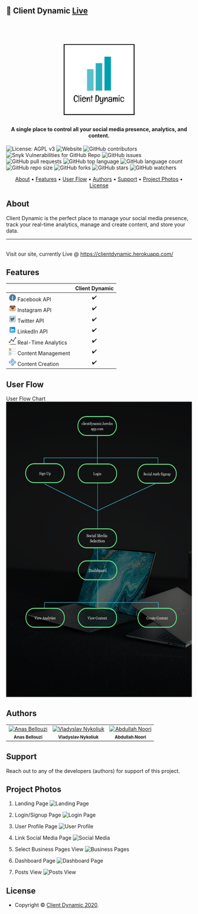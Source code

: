 ## 🚀 Client Dynamic [Live](https://clientdynamic.herokuapp.com/)

<h1 align="center">
  <br>
  <a href="https://clientdynamic.herokuapp.com/"><img src="assets/images/logop.png" alt="logo" width="200" height="200"></a>
</h1>

<h4 align="center">A single place to control all your social media presence, analytics, and content.</h4>

<p align="center">

![License: AGPL v3](https://img.shields.io/badge/License-AGPL%20v3-blue.svg)
![Website](https://img.shields.io/website?up_message=online&url=https%3A%2F%2Fclientdynamic.herokuapp.com%2F)
![GitHub contributors](https://img.shields.io/github/contributors/vladyslavnUA/client-dynamic)
![Snyk Vulnerabilities for GitHub Repo](https://img.shields.io/snyk/vulnerabilities/github/vladyslavnUA/client-dynamic)
![GitHub issues](https://img.shields.io/github/issues/vladyslavnUA/client-dynamic)
![GitHub pull requests](https://img.shields.io/github/issues-pr/vladyslavnUA/client-dynamic)
![GitHub top language](https://img.shields.io/github/languages/top/vladyslavnUA/client-dynamic)
![GitHub language count](https://img.shields.io/github/languages/count/vladyslavnUA/client-dynamic)
![GitHub repo size](https://img.shields.io/github/repo-size/vladyslavnUA/client-dynamic)
![GitHub forks](https://img.shields.io/github/forks/vladyslavnUA/client-dynamic?style=social)
![GitHub stars](https://img.shields.io/github/stars/vladyslavnUA/client-dynamic?style=social)
![GitHub watchers](https://img.shields.io/github/watchers/vladyslavnUA/client-dynamic?style=social)

</p>

<p align="center">
  <a href="#about">About</a> •
  <a href="#features">Features</a> •
  <a href="#user-flow">User Flow</a> •
  <a href="#authors">Authors</a> •
  <a href="#support">Support</a> •
  <a href="#project-photos">Project Photos</a> •
  <a href="#license">License</a>
</p>

## About
Client Dynamic is the perfect place to manage your social media presence, track your real-time analytics, manage and create content, and store your data.

---
<br>Visit our site, currently Live @ https://clientdynamic.herokuapp.com/

## Features

|                            | Client Dynamic  |
| -------------------------- | :----------------: |
| <img src="assets/images/fb.png" alt="fb" width="20" height="20"> Facebook API            |         ✔️         |        ✔️        |
| <img src="assets/images/ins.png" alt="in" width="20" height="20"> Instagram API             |         ✔️         |        ✔️        |
| <img src="assets/images/tw.png" alt="tw" width="20" height="20"> Twitter API        |         ✔️         |        ✔️        |
| <img src="assets/images/in.png" alt="in" width="20" height="20"> LinkedIn API |         ✔️         |        ✔️        |
| <img src="assets/images/an.png" alt="an" width="20" height="20"> Real-Time Analytics          |         ✔️         |        ✔️        |
| <img src="assets/images/cm.png" alt="cm" width="20" height="20"> Content Management          |         ✔️         |        ✔️        |
| <img src="assets/images/cc.png" alt="cc" width="20" height="20"> Content Creation          |         ✔️         |        ✔️        |

## User Flow
User Flow Chart
<br>
<img src="assets/images/flow.jpg" alt="flow" width="550" height="800">

## Authors

<table>
  <tr>
    <td align="center"><a href="https://github.com/anbellouzi"><img src="https://avatars0.githubusercontent.com/u/12688642?v=4" alt="Anas Bellouzi" width="85px;"/><br><sub><b>Anas Bellouzi</b></td>
    <td align="center"><a href="https://github.com/vladyslavnUA"><img src="https://avatars0.githubusercontent.com/u/37787869?v=4" alt="Vladyslav Nykoliuk" width="85px;"/><br><sub><b>Vladyslav Nykoliuk</b></td>
    <td align="center"><a href="https://github.com/AbdullahNoori"><img src="https://avatars2.githubusercontent.com/u/51065314?v=4" alt="Abdullah Noori" width="85px;"/><br><sub><b>Abdullah Noori</b></td>
  </tr>
</table>

## Support

Reach out to any of the developers (authors) for support of this project.

## Project Photos
1. Landing Page
![Landing Page](https://i.imgur.com/T3Q2JvR.png)

2. Login/Signup Page
![Login Page](https://i.imgur.com/h6d5s7L.png)

3. User Profile Page
![User Profile](https://i.imgur.com/88HVOtB.png)

4. Link Social Media Page
![Social Media](https://i.imgur.com/t80xntA.png)

5. Select Business Pages View
![Business Pages](https://i.imgur.com/pIowXR9.png)

6. Dashboard Page
![Dashboard Page](https://i.imgur.com/oyuXzDZ.png)

7. Posts View
![Posts View](https://i.imgur.com/05cmY9R.png)

## License

- Copyright © [Client Dynamic 2020](https://clientdynamic.herokuapp.com/ "Client Dynamic Live").

